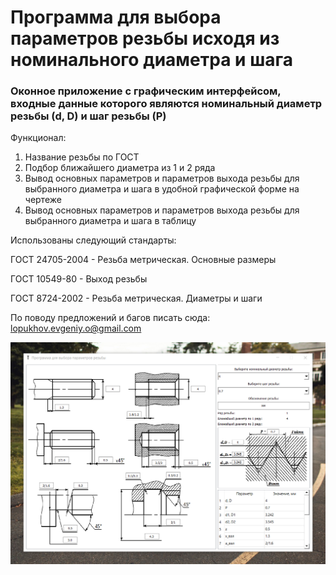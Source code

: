 <h1>Программа для выбора параметров резьбы исходя из номинального диаметра и шага</h1>
<h3>Оконное приложение с графическим интерфейсом, входные данные которого являются номинальный диаметр резьбы (d, D) и шаг резьбы (P)</h3>

Функционал:
1. Название резьбы по ГОСТ
2. Подбор ближайшего диаметра из 1 и 2 ряда
3. Вывод основных параметров и параметров выхода резьбы для выбранного диаметра и шага в удобной графической форме на чертеже
4. Вывод основных параметров и параметров выхода резьбы для выбранного диаметра и шага в таблицу

Использованы следующий стандарты:

ГОСТ 24705-2004 - Резьба метрическая. Основные размеры

ГОСТ 10549-80 - Выход резьбы

ГОСТ 8724-2002 - Резьба метрическая. Диаметры и шаги

По поводу предложений и багов писать сюда: lopukhov.evgeniy.o@gmail.com

![alt text](pic/Screenshot1.png "Окно программы")
